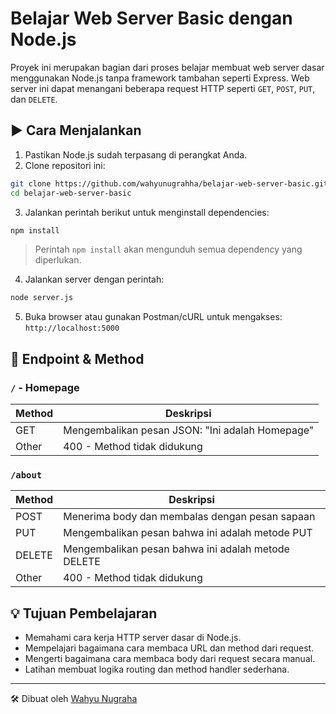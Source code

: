 
# Belajar Web Server Basic dengan Node.js

Proyek ini merupakan bagian dari proses belajar membuat web server dasar menggunakan Node.js tanpa framework tambahan seperti Express. Web server ini dapat menangani beberapa request HTTP seperti `GET`, `POST`, `PUT`, dan `DELETE`.

## ▶️ Cara Menjalankan

1. Pastikan Node.js sudah terpasang di perangkat Anda.
2. Clone repositori ini:

```bash
git clone https://github.com/wahyunugrahha/belajar-web-server-basic.git
cd belajar-web-server-basic
```

3. Jalankan perintah berikut untuk menginstall dependencies:

```bash
npm install
```
> Perintah `npm install` akan mengunduh semua dependency yang diperlukan.

4. Jalankan server dengan perintah:

```bash
node server.js
```

5. Buka browser atau gunakan Postman/cURL untuk mengakses:  
   `http://localhost:5000`

## 📌 Endpoint & Method

### `/` - Homepage

| Method | Deskripsi                                       |
|--------|-------------------------------------------------|
| GET    | Mengembalikan pesan JSON: "Ini adalah Homepage" |
| Other  | 400 - Method tidak didukung                     |

### `/about`

| Method  | Deskripsi                                                   |
|---------|-------------------------------------------------------------|
| POST    | Menerima body dan membalas dengan pesan sapaan              |
| PUT     | Mengembalikan pesan bahwa ini adalah metode PUT             |
| DELETE  | Mengembalikan pesan bahwa ini adalah metode DELETE          |
| Other   | 400 - Method tidak didukung                                 |

## 💡 Tujuan Pembelajaran

- Memahami cara kerja HTTP server dasar di Node.js.
- Mempelajari bagaimana cara membaca URL dan method dari request.
- Mengerti bagaimana cara membaca body dari request secara manual.
- Latihan membuat logika routing dan method handler sederhana.

---

🛠️ Dibuat oleh [Wahyu Nugraha](https://github.com/wahyunugrahha)
